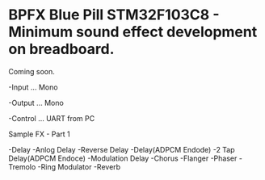# BPFX Blue Pill STM32F103C8 - Minimum sound effect development on breadboard.

Coming soon.

-Input ... Mono

-Output ... Mono

-Control ... UART from PC

Sample FX - Part 1

-Delay
-Anlog Delay
-Reverse Delay
-Delay(ADPCM Endode)
-2 Tap Delay(ADPCM Endoce)
-Modulation Delay
-Chorus
-Flanger
-Phaser
-Tremolo
-Ring Modulator
-Reverb

